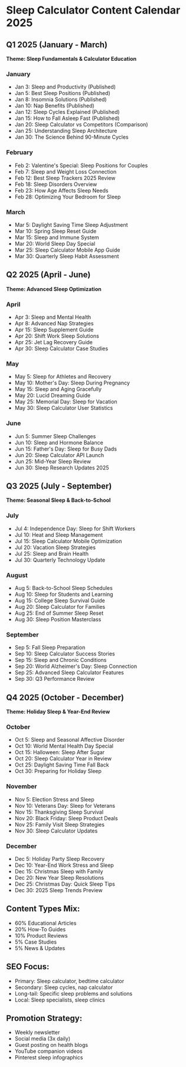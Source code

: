 # Sleep Calculator Content Calendar 2025

## Q1 2025 (January - March)
**Theme: Sleep Fundamentals & Calculator Education**

### January
- Jan 3: Sleep and Productivity (Published)
- Jan 5: Best Sleep Positions (Published)  
- Jan 8: Insomnia Solutions (Published)
- Jan 10: Nap Benefits (Published)
- Jan 12: Sleep Cycles Explained (Published)
- Jan 15: How to Fall Asleep Fast (Published)
- Jan 20: Sleep Calculator vs Competitors (Comparison)
- Jan 25: Understanding Sleep Architecture
- Jan 30: The Science Behind 90-Minute Cycles

### February
- Feb 2: Valentine's Special: Sleep Positions for Couples
- Feb 7: Sleep and Weight Loss Connection
- Feb 12: Best Sleep Trackers 2025 Review
- Feb 18: Sleep Disorders Overview
- Feb 23: How Age Affects Sleep Needs
- Feb 28: Optimizing Your Bedroom for Sleep

### March
- Mar 5: Daylight Saving Time Sleep Adjustment
- Mar 10: Spring Sleep Reset Guide
- Mar 15: Sleep and Immune System
- Mar 20: World Sleep Day Special
- Mar 25: Sleep Calculator Mobile App Guide
- Mar 30: Quarterly Sleep Habit Assessment

## Q2 2025 (April - June)  
**Theme: Advanced Sleep Optimization**

### April
- Apr 3: Sleep and Mental Health
- Apr 8: Advanced Nap Strategies
- Apr 15: Sleep Supplement Guide
- Apr 20: Shift Work Sleep Solutions
- Apr 25: Jet Lag Recovery Guide
- Apr 30: Sleep Calculator Case Studies

### May
- May 5: Sleep for Athletes and Recovery
- May 10: Mother's Day: Sleep During Pregnancy
- May 15: Sleep and Aging Gracefully
- May 20: Lucid Dreaming Guide
- May 25: Memorial Day: Sleep for Vacation
- May 30: Sleep Calculator User Statistics

### June
- Jun 5: Summer Sleep Challenges
- Jun 10: Sleep and Hormone Balance
- Jun 15: Father's Day: Sleep for Busy Dads
- Jun 20: Sleep Calculator API Launch
- Jun 25: Mid-Year Sleep Review
- Jun 30: Sleep Research Updates 2025

## Q3 2025 (July - September)
**Theme: Seasonal Sleep & Back-to-School**

### July
- Jul 4: Independence Day: Sleep for Shift Workers
- Jul 10: Heat and Sleep Management
- Jul 15: Sleep Calculator Mobile Optimization
- Jul 20: Vacation Sleep Strategies
- Jul 25: Sleep and Brain Health
- Jul 30: Quarterly Technology Update

### August
- Aug 5: Back-to-School Sleep Schedules
- Aug 10: Sleep for Students and Learning
- Aug 15: College Sleep Survival Guide
- Aug 20: Sleep Calculator for Families
- Aug 25: End of Summer Sleep Reset
- Aug 30: Sleep Position Masterclass

### September
- Sep 5: Fall Sleep Preparation
- Sep 10: Sleep Calculator Success Stories
- Sep 15: Sleep and Chronic Conditions
- Sep 20: World Alzheimer's Day: Sleep Connection
- Sep 25: Advanced Sleep Calculator Features
- Sep 30: Q3 Performance Review

## Q4 2025 (October - December)
**Theme: Holiday Sleep & Year-End Review**

### October
- Oct 5: Sleep and Seasonal Affective Disorder
- Oct 10: World Mental Health Day Special
- Oct 15: Halloween: Sleep After Sugar
- Oct 20: Sleep Calculator Year in Review
- Oct 25: Daylight Saving Time Fall Back
- Oct 30: Preparing for Holiday Sleep

### November
- Nov 5: Election Stress and Sleep
- Nov 10: Veterans Day: Sleep for Veterans
- Nov 15: Thanksgiving Sleep Survival
- Nov 20: Black Friday: Sleep Product Deals
- Nov 25: Family Visit Sleep Strategies
- Nov 30: Sleep Calculator Updates

### December
- Dec 5: Holiday Party Sleep Recovery
- Dec 10: Year-End Work Stress and Sleep
- Dec 15: Christmas Sleep with Family
- Dec 20: New Year Sleep Resolutions
- Dec 25: Christmas Day: Quick Sleep Tips
- Dec 30: 2025 Sleep Trends Preview

## Content Types Mix:
- 60% Educational Articles
- 20% How-To Guides
- 10% Product Reviews
- 5% Case Studies
- 5% News & Updates

## SEO Focus:
- Primary: Sleep calculator, bedtime calculator
- Secondary: Sleep cycles, nap calculator
- Long-tail: Specific sleep problems and solutions
- Local: Sleep specialists, sleep clinics

## Promotion Strategy:
- Weekly newsletter
- Social media (3x daily)
- Guest posting on health blogs
- YouTube companion videos
- Pinterest sleep infographics
